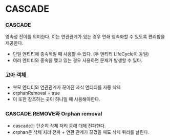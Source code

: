 # CASCADE

### CASCADE

영속성 전이를 의미한다. 이는 연관관계가 있는 경우 연쇄 영속화할 수 있도록 편리함을 제공한다.

- 단일 엔티티에 종속적일 때 사용할 수 있다. (두 엔티티 LifeCycle이 동일)
- 여러 엔티티와 종속을 맺고 있는 경우 사용하면 문제가 발생할 수 있다.

### 고아 객체

- 부모 엔티티와 연관관계가 끊어진 자식 엔티티를 자동 삭제
- orphanRemoval = true
- 이 또한 참조하는 곳이 하나일 때 사용해야한다.

### CASCADE.REMOVE와 Orphan removal

- cascade는 단순히 삭제 처리 등에 대해 전파한다.
- orphan은 삭제 처리 전파 + 연관 관계가 끊겼을 때도 삭제 쿼리를 날린다.
